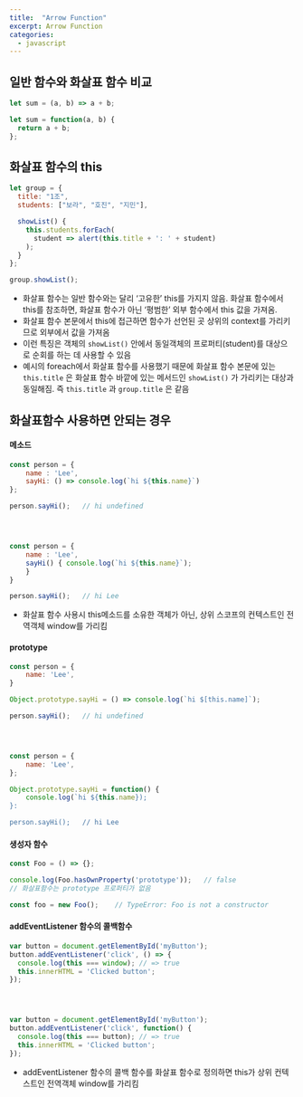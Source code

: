 ```yaml
---
title:  "Arrow Function"
excerpt: Arrow Function
categories:
  - javascript
---
```



## 일반 함수와 화살표 함수 비교

```javascript
let sum = (a, b) => a + b;

let sum = function(a, b) {
  return a + b;
};

```  

## 화살표 함수의 this


```javascript
let group = {
  title: "1조",
  students: ["보라", "호진", "지민"],

  showList() {
    this.students.forEach(
      student => alert(this.title + ': ' + student)
    );
  }
};

group.showList();
```  

- 화살표 함수는 일반 함수와는 달리 ‘고유한’ this를 가지지 않음. 화살표 함수에서 this를 참조하면, 화살표 함수가 아닌 ‘평범한’ 외부 함수에서 this 값을 가져옴.
- 화살표 함수 본문에서 this에 접근하면 함수가 선언된 곳 상위의 context를 가리키므로 외부에서 값을 가져옴
- 이런 특징은 객체의   ```showList()```   안에서 동일객체의 프로퍼티(student)를 대상으로 순회를 하는 데 사용할 수 있음
- 예시의 foreach에서 화살표 함수를 사용했기 때문에 화살표 함수 본문에 있는   ```this.title```  은 화살표 함수 바깥에 있는 메서드인   ```showList()```  가 가리키는 대상과 동일해짐. 즉   ```this.title```  과   ```group.title```  은 같음


## 화살표함수 사용하면 안되는 경우

#### 메소드

  
```javascript
const person = {
    name : 'Lee',
    sayHi: () => console.log(`hi ${this.name}`)
};

person.sayHi();   // hi undefined




const person = {
    name : 'Lee',
    sayHi() { console.log(`hi ${this.name}`);
    }
}

person.sayHi();   // hi Lee
```  

- 화살표 함수 사용시 this메소드를 소유한 객체가 아닌, 상위 스코프의 컨텍스트인 전역객체 window를 가리킴


#### prototype

  
```javascript
const person = {
    name: 'Lee',
}

Object.prototype.sayHi = () => console.log(`hi $[this.name]`);

person.sayHi();   // hi undefined




const person = {
    name: 'Lee',
};

Object.prototype.sayHi = function() {
    console.log(`hi ${this.name});
}:

person.sayHi();   // hi Lee
```  

#### 생성자 함수

  
```javascript
const Foo = () => {};

console.log(Foo.hasOwnProperty('prototype'));   // false
// 화살표함수는 prototype 프로퍼티가 없음

const foo = new Foo();    // TypeError: Foo is not a constructor
```  


#### addEventListener 함수의 콜백함수

  
```javascript
var button = document.getElementById('myButton');  
button.addEventListener('click', () => {  
  console.log(this === window); // => true
  this.innerHTML = 'Clicked button';
});




var button = document.getElementById('myButton');  
button.addEventListener('click', function() {  
  console.log(this === button); // => true
  this.innerHTML = 'Clicked button';
});
```  

- addEventListener 함수의 콜백 함수를 화살표 함수로 정의하면 this가 상위 컨텍스트인 전역객체 window를 가리킴
